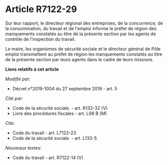 # Article R7122-29

Sur leur rapport, le directeur régional des entreprises, de la concurrence, de la consommation, du travail et de l'emploi
informe le préfet de région des manquements constatés au titre de la présente section par les agents de contrôle de
l'inspection du travail.

Le maire, les organismes de sécurité sociale et le directeur général de Pôle emploi transmettent au préfet de région les
manquements constatés au titre de la présente section par leurs agents dans le cadre de leurs missions.

**Liens relatifs à cet article**

_Modifié par_:

  - Décret n°2019-1004 du 27 septembre 2019 - art. 5

_Cité par_:

  - Code de la sécurité sociale. - art. R133-32 (V)
  - Livre des procédures fiscales - art. L98 B (M)

_Cite_:

  - Code du travail - art. L7122-23
  - Code de la sécurité sociale. - art. L133-5

_Nouveaux textes_:

  - Code du travail - art. R7122-14 (V)
